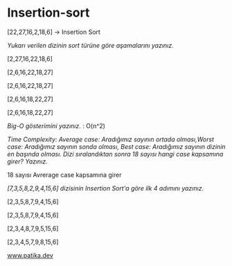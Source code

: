 # Insertion-sort
[22,27,16,2,18,6] -> Insertion Sort

_Yukarı verilen dizinin sort türüne göre aşamalarını yazınız._

[2,27,16,22,18,6]

[2,6,16,22,18,27]

[2,6,16,22,18,27]

[2,6,16,18,22,27]

[2,6,16,18,22,27]

_Big-O gösterimini yazınız._ : O(n^2)

_Time Complexity: Average case: Aradığımız sayının ortada olması,Worst case: Aradığımız sayının sonda olması, Best case: Aradığımız sayının dizinin en başında olması.
Dizi sıralandıktan sonra 18 sayısı hangi case kapsamına girer? Yazınız._ 

18 sayısı Avrerage case kapsamına girer

_[7,3,5,8,2,9,4,15,6] dizisinin Insertion Sort'a göre ilk 4 adımını yazınız._

[2,3,5,8,7,9,4,15,6]

[2,3,5,8,7,9,4,15,6]

[2,3,4,8,7,9,5,15,6]

[2,3,4,5,7,9,8,15,6]


 www.patika.dev
